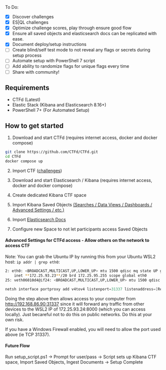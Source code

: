 To Do:
- [x] Discover challenges
- [x] ES|QL challenges
- [x] Optimize challenge scores, play through ensure good flow
- [x] Ensure all saved objects and elasticsearch docs can be replicated with ease.
- [x] Document deploy/setup instructions
- [ ] Create blind/self test mode to not reveal any flags or secrets during setup process
- [ ] Automate setup with PowerShell 7 script
- [ ] Add ability to randomize flags for unique flags every time
- [ ] Share with community!

## Requirements
- CTFd (Latest)
- Elastic Stack (Kibana and Elasticsearch 8.16+)
- PowerShell 7+ (For Automated Setup)

## How to get started
1. Download and start CTFd (requires internet access, docker and docker compose)
```bash
git clone https://github.com/CTFd/CTFd.git
cd CTFd
docker compose up
```

2. Import CTF ([challenges](https://github.com/nicpenning/kibana-ctf/blob/main/CTFd_Events/Kibana%20CTF.2024-12-13_04_17_16.zip))

3. Download and start Elasticsearch / Kibana (requires internet access, docker and docker compose)

4. Create dedicated Kibana CTF space

5. Import Kibana Saved Objects [(Searches / Data Views / Dashboards / Advanced Settings / etc.) ](https://github.com/nicpenning/kibana-ctf/tree/main/Discover)

6. Import [Elasticsearch Docs](https://github.com/nicpenning/kibana-ctf/blob/main/CTFd_Events/solutions.md)

7. Configure new Space to not let participants access Saved Objects

#### Advanced Settings for CTFd access - Allow others on the network to access CTF
Note: You can grab the Ubuntu IP by running this from your Ubuntu WSL2 host: `ip addr | grep eth0`:
```bash
2: eth0: <BROADCAST,MULTICAST,UP,LOWER_UP> mtu 1500 qdisc mq state UP group default qlen 1000
    inet **172.25.93.23**/20 brd 172.25.95.255 scope global eth0
25: veth06010d4@if24: <BROADCAST,MULTICAST,UP,LOWER_UP> mtu 1500 qdisc noqueue master br-765cf15dc8a1 state UP group default
```

```Powershell
netsh interface portproxy add v4tov4 listenport=31337 listenaddress=[Replace this with your local IP. Example == 192.168.86.90] connectport=8000 connectaddress=[Replace this with your WSL2 IP. Example == 172.25.93.23]
```
Doing the step above then allows access to your computer from http://192.168.86.90:31337 since it will forward any traffic from other devices to the WSL2 IP of 172.25.93.24:8000 (which you can access locally). Just becareful not to do this on public networks. Do this at your own risk.

If you have a Windows Firewall enabled, you will need to allow the port used above (ie TCP 31337).

#### Future Flow
Run setup_script.ps1 -> Prompt for user/pass -> Script sets up Kibana CTF space, Import Saved Objects, Ingest Documents -> Setup Complete
